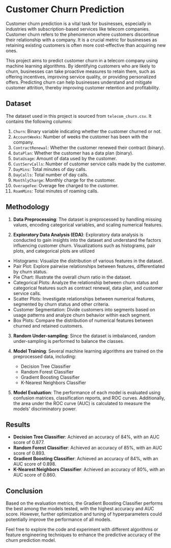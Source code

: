# Customer Churn Prediction

Customer churn prediction is a vital task for businesses, especially in industries with subscription-based services like telecom companies. Customer churn refers to the phenomenon where customers discontinue their relationship with a company. It is a crucial metric for businesses as retaining existing customers is often more cost-effective than acquiring new ones.

This project aims to predict customer churn in a telecom company using machine learning algorithms. By identifying customers who are likely to churn, businesses can take proactive measures to retain them, such as offering incentives, improving service quality, or providing personalized offers.
Predicting churn can help businesses understand and mitigate customer attrition, thereby improving customer retention and profitability.

## Dataset

The dataset used in this project is sourced from `telecom_churn.csv`. It contains the following columns:

1. `Churn`: Binary variable indicating whether the customer churned or not.
2. `AccountWeeks`: Number of weeks the customer has been with the company.
3. `ContractRenewal`: Whether the customer renewed their contract (binary).
4. `DataPlan`: Whether the customer has a data plan (binary).
5. `DataUsage`: Amount of data used by the customer.
6. `CustServCalls`: Number of customer service calls made by the customer.
7. `DayMins`: Total minutes of day calls.
8. `DayCalls`: Total number of day calls.
9. `MonthlyCharge`: Monthly charge for the customer.
10. `OverageFee`: Overage fee charged to the customer.
11. `RoamMins`: Total minutes of roaming calls.

## Methodology

1. **Data Preprocessing**: The dataset is preprocessed by handling missing values, encoding categorical variables, and scaling numerical features.

2. **Exploratory Data Analysis (EDA)**: Exploratory data analysis is conducted to gain insights into the dataset and understand the factors influencing customer churn. Visualizations such as histograms, pair plots, and categorical plots are utilized
- Histograms: Visualize the distribution of various features in the dataset.
- Pair Plot: Explore pairwise relationships between features, differentiated by churn status.
- Pie Chart: Illustrate the overall churn ratio in the dataset.
- Categorical Plots: Analyze the relationship between churn status and categorical features such as contract renewal, data plan, and customer service calls.
- Scatter Plots: Investigate relationships between numerical features, segmented by churn status and other criteria.
- Customer Segmentation: Divide customers into segments based on usage patterns and analyze churn behavior within each segment.
- Box Plots: Compare the distribution of numerical features between churned and retained customers.

3. **Random Under-sampling**: Since the dataset is imbalanced, random under-sampling is performed to balance the classes.

4. **Model Training**: Several machine learning algorithms are trained on the preprocessed data, including:
    - Decision Tree Classifier
    - Random Forest Classifier
    - Gradient Boosting Classifier
    - K-Nearest Neighbors Classifier

5. **Model Evaluation**: The performance of each model is evaluated using confusion matrices, classification reports, and ROC curves. Additionally, the area under the ROC curve (AUC) is calculated to measure the models' discriminatory power.

## Results

- **Decision Tree Classifier**: Achieved an accuracy of 84%, with an AUC score of 0.877.
- **Random Forest Classifier**: Achieved an accuracy of 85%, with an AUC score of 0.893.
- **Gradient Boosting Classifier**: Achieved an accuracy of 84%, with an AUC score of 0.898.
- **K-Nearest Neighbors Classifier**: Achieved an accuracy of 80%, with an AUC score of 0.860.

## Conclusion

Based on the evaluation metrics, the Gradient Boosting Classifier performs the best among the models tested, with the highest accuracy and AUC score. However, further optimization and tuning of hyperparameters could potentially improve the performance of all models.

Feel free to explore the code and experiment with different algorithms or feature engineering techniques to enhance the predictive accuracy of the churn prediction model.
